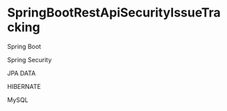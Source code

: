 # SpringBootRestApiSecurityIssueTracking


Spring Boot

Spring Security

JPA DATA 

HIBERNATE

MySQL
